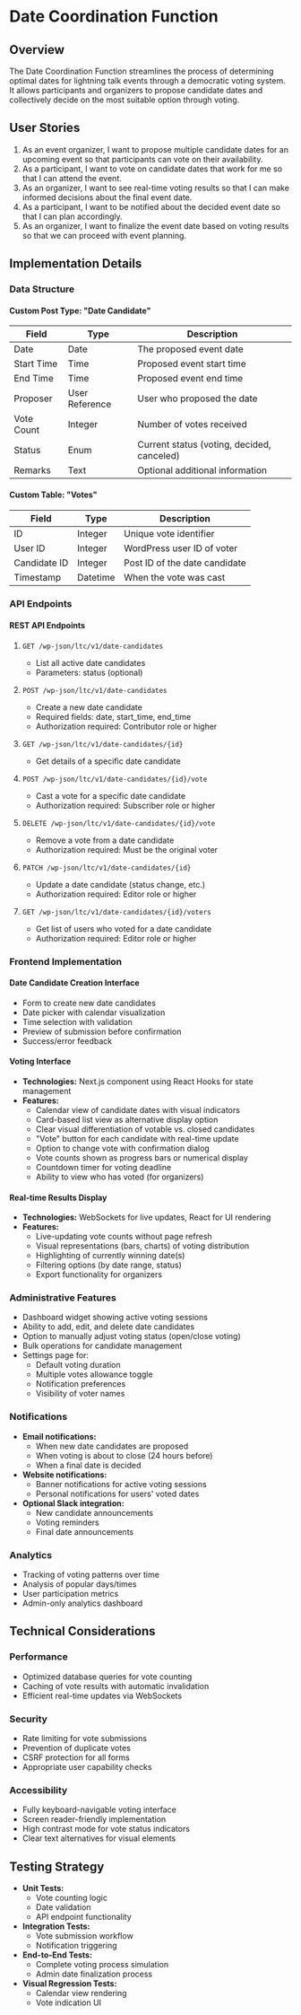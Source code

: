 # Date Coordination Function

## Overview

The Date Coordination Function streamlines the process of determining optimal
dates for lightning talk events through a democratic voting system. It allows
participants and organizers to propose candidate dates and collectively decide
on the most suitable option through voting.

## User Stories

1. As an event organizer, I want to propose multiple candidate dates for an
   upcoming event so that participants can vote on their availability.
2. As a participant, I want to vote on candidate dates that work for me so that
   I can attend the event.
3. As an organizer, I want to see real-time voting results so that I can make
   informed decisions about the final event date.
4. As a participant, I want to be notified about the decided event date so that
   I can plan accordingly.
5. As an organizer, I want to finalize the event date based on voting results so
   that we can proceed with event planning.

## Implementation Details

### Data Structure

#### Custom Post Type: "Date Candidate"

| Field      | Type           | Description                                |
| ---------- | -------------- | ------------------------------------------ |
| Date       | Date           | The proposed event date                    |
| Start Time | Time           | Proposed event start time                  |
| End Time   | Time           | Proposed event end time                    |
| Proposer   | User Reference | User who proposed the date                 |
| Vote Count | Integer        | Number of votes received                   |
| Status     | Enum           | Current status (voting, decided, canceled) |
| Remarks    | Text           | Optional additional information            |

#### Custom Table: "Votes"

| Field        | Type     | Description                   |
| ------------ | -------- | ----------------------------- |
| ID           | Integer  | Unique vote identifier        |
| User ID      | Integer  | WordPress user ID of voter    |
| Candidate ID | Integer  | Post ID of the date candidate |
| Timestamp    | Datetime | When the vote was cast        |

### API Endpoints

#### REST API Endpoints

1. `GET /wp-json/ltc/v1/date-candidates`
   - List all active date candidates
   - Parameters: status (optional)

2. `POST /wp-json/ltc/v1/date-candidates`
   - Create a new date candidate
   - Required fields: date, start_time, end_time
   - Authorization required: Contributor role or higher

3. `GET /wp-json/ltc/v1/date-candidates/{id}`
   - Get details of a specific date candidate

4. `POST /wp-json/ltc/v1/date-candidates/{id}/vote`
   - Cast a vote for a specific date candidate
   - Authorization required: Subscriber role or higher

5. `DELETE /wp-json/ltc/v1/date-candidates/{id}/vote`
   - Remove a vote from a date candidate
   - Authorization required: Must be the original voter

6. `PATCH /wp-json/ltc/v1/date-candidates/{id}`
   - Update a date candidate (status change, etc.)
   - Authorization required: Editor role or higher

7. `GET /wp-json/ltc/v1/date-candidates/{id}/voters`
   - Get list of users who voted for a date candidate
   - Authorization required: Editor role or higher

### Frontend Implementation

#### Date Candidate Creation Interface

- Form to create new date candidates
- Date picker with calendar visualization
- Time selection with validation
- Preview of submission before confirmation
- Success/error feedback

#### Voting Interface

- **Technologies:** Next.js component using React Hooks for state management
- **Features:**
  - Calendar view of candidate dates with visual indicators
  - Card-based list view as alternative display option
  - Clear visual differentiation of votable vs. closed candidates
  - "Vote" button for each candidate with real-time update
  - Option to change vote with confirmation dialog
  - Vote counts shown as progress bars or numerical display
  - Countdown timer for voting deadline
  - Ability to view who has voted (for organizers)

#### Real-time Results Display

- **Technologies:** WebSockets for live updates, React for UI rendering
- **Features:**
  - Live-updating vote counts without page refresh
  - Visual representations (bars, charts) of voting distribution
  - Highlighting of currently winning date(s)
  - Filtering options (by date range, status)
  - Export functionality for organizers

### Administrative Features

- Dashboard widget showing active voting sessions
- Ability to add, edit, and delete date candidates
- Option to manually adjust voting status (open/close voting)
- Bulk operations for candidate management
- Settings page for:
  - Default voting duration
  - Multiple votes allowance toggle
  - Notification preferences
  - Visibility of voter names

### Notifications

- **Email notifications:**
  - When new date candidates are proposed
  - When voting is about to close (24 hours before)
  - When a final date is decided
- **Website notifications:**
  - Banner notifications for active voting sessions
  - Personal notifications for users' voted dates
- **Optional Slack integration:**
  - New candidate announcements
  - Voting reminders
  - Final date announcements

### Analytics

- Tracking of voting patterns over time
- Analysis of popular days/times
- User participation metrics
- Admin-only analytics dashboard

## Technical Considerations

### Performance

- Optimized database queries for vote counting
- Caching of vote results with automatic invalidation
- Efficient real-time updates via WebSockets

### Security

- Rate limiting for vote submissions
- Prevention of duplicate votes
- CSRF protection for all forms
- Appropriate user capability checks

### Accessibility

- Fully keyboard-navigable voting interface
- Screen reader-friendly implementation
- High contrast mode for vote status indicators
- Clear text alternatives for visual elements

## Testing Strategy

- **Unit Tests:**
  - Vote counting logic
  - Date validation
  - API endpoint functionality
- **Integration Tests:**
  - Vote submission workflow
  - Notification triggering
- **End-to-End Tests:**
  - Complete voting process simulation
  - Admin date finalization process
- **Visual Regression Tests:**
  - Calendar view rendering
  - Vote indication UI
